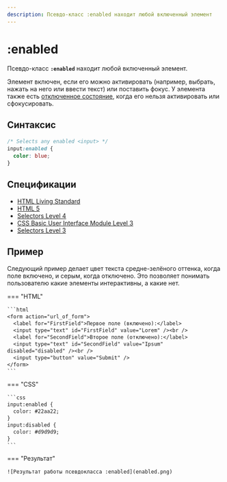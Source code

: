 ```yaml
---
description: Псевдо-класс :enabled находит любой включенный элемент
---
```


# :enabled

Псевдо-класс **`:enabled`** находит любой включенный элемент.

Элемент включен, если его можно активировать (например, выбрать, нажать на него или ввести текст) или поставить фокус. У элемента также есть [отключенное состояние](disabled.md), когда его нельзя активировать или сфокусировать.

## Синтаксис

```css
/* Selects any enabled <input> */
input:enabled {
  color: blue;
}
```

## Спецификации

- [HTML Living Standard](https://html.spec.whatwg.org/multipage/#selector-enabled)
- [HTML 5](http://www.w3.org/TR/html5/#selector-enabled)
- [Selectors Level 4](https://drafts.csswg.org/selectors-4/#enableddisabled)
- [CSS Basic User Interface Module Level 3](https://drafts.csswg.org/css-ui-3/#pseudo-classes)
- [Selectors Level 3](https://drafts.csswg.org/selectors-3/#enableddisabled)

## Пример

Следующий пример делает цвет текста средне-зелёного оттенка, когда поле включено, и серым, когда отключено. Это позволяет понимать пользователю какие элементы интерактивны, а какие нет.

=== "HTML"

    ```html
    <form action="url_of_form">
      <label for="FirstField">Первое поле (включено):</label>
      <input type="text" id="FirstField" value="Lorem" /><br />
      <label for="SecondField">Второе поле (отключено):</label>
      <input type="text" id="SecondField" value="Ipsum" disabled="disabled" /><br />
      <input type="button" value="Submit" />
    </form>
    ```

=== "CSS"

    ```css
    input:enabled {
      color: #22aa22;
    }
    input:disabled {
      color: #d9d9d9;
    }
    ```

=== "Результат"

    ![Результат работы псевдокласса :enabled](enabled.png)
